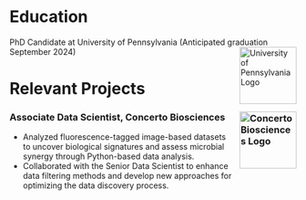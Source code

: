 # Education

PhD Candidate at University of Pennsylvania (Anticipated graduation September 2024)
<img src="https://github.com/user-attachments/assets/28d18c41-6ef0-47c3-890e-fa9f2f3fe877" alt="University of Pennsylvania Logo" width="100" style="float: right; margin-left: 10px; margin-bottom: 10px;">

# Relevant Projects     

### Associate Data Scientist, Concerto Biosciences <img src="https://github.com/user-attachments/assets/95984bcf-987a-44a0-88aa-693f2a240aed" alt="Concerto Biosciences Logo" width="100" style="float: right; margin-left: 10px; margin-bottom: 10px;">

- Analyzed fluorescence-tagged image-based datasets to uncover biological signatures and assess microbial synergy through Python-based data analysis.
- Collaborated with the Senior Data Scientist to enhance data filtering methods and develop new approaches for optimizing the data discovery process.
